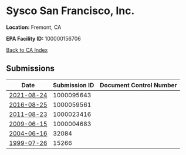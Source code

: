 # Sysco San Francisco, Inc.

**Location:** Fremont, CA

**EPA Facility ID:** 100000156706

[Back to CA Index](../../index.md)

## Submissions

| Date | Submission ID | Document Control Number |
|------|--------------|-------------------------|
| [2021-08-24](submissions/1000095643.md) | 1000095643 |  |
| [2016-08-25](submissions/1000059561.md) | 1000059561 |  |
| [2011-08-23](submissions/1000023416.md) | 1000023416 |  |
| [2009-06-15](submissions/1000004683.md) | 1000004683 |  |
| [2004-06-16](submissions/32084.md) | 32084 |  |
| [1999-07-26](submissions/15266.md) | 15266 |  |
